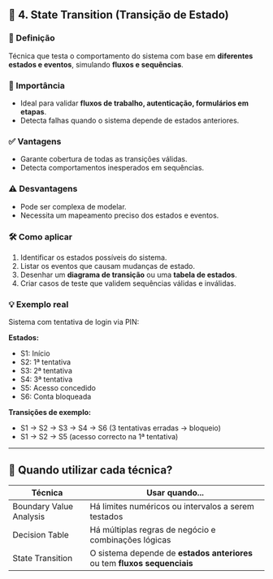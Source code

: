 ## 🔷 4. State Transition (Transição de Estado)

### 📘 Definição
Técnica que testa o comportamento do sistema com base em **diferentes estados e eventos**, simulando **fluxos e sequências**.

### 🎯 Importância
- Ideal para validar **fluxos de trabalho, autenticação, formulários em etapas**.
- Detecta falhas quando o sistema depende de estados anteriores.

### ✅ Vantagens
- Garante cobertura de todas as transições válidas.
- Detecta comportamentos inesperados em sequências.

### ⚠️ Desvantagens
- Pode ser complexa de modelar.
- Necessita um mapeamento preciso dos estados e eventos.

### 🛠️ Como aplicar
1. Identificar os estados possíveis do sistema.
2. Listar os eventos que causam mudanças de estado.
3. Desenhar um **diagrama de transição** ou uma **tabela de estados**.
4. Criar casos de teste que validem sequências válidas e inválidas.

### 💡 Exemplo real
Sistema com tentativa de login via PIN:

**Estados:**
- S1: Início
- S2: 1ª tentativa
- S3: 2ª tentativa
- S4: 3ª tentativa
- S5: Acesso concedido
- S6: Conta bloqueada

**Transições de exemplo:**
- S1 → S2 → S3 → S4 → S6 (3 tentativas erradas → bloqueio)
- S1 → S2 → S5 (acesso correcto na 1ª tentativa)

---

## 📌 Quando utilizar cada técnica?

| Técnica                  | Usar quando...                                      |
|--------------------------|-----------------------------------------------------|
| Boundary Value Analysis  | Há limites numéricos ou intervalos a serem testados |
| Decision Table           | Há múltiplas regras de negócio e combinações lógicas|
| State Transition         | O sistema depende de **estados anteriores** ou tem **fluxos sequenciais** |
